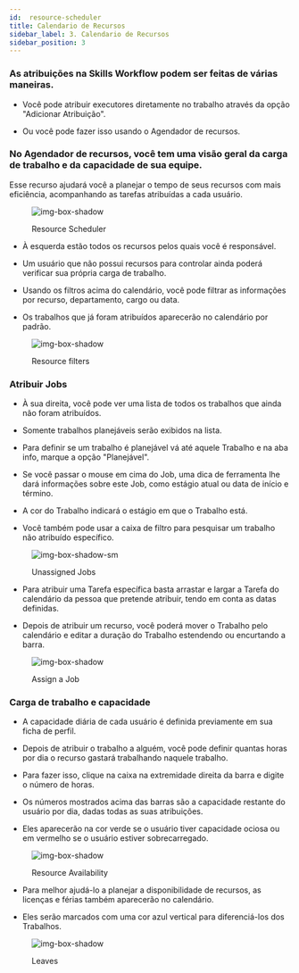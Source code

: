 ```yaml
---
id:  resource-scheduler
title: Calendario de Recursos 
sidebar_label: 3. Calendario de Recursos
sidebar_position: 3
---
```


### As atribuições na Skills Workflow podem ser feitas de várias maneiras.

- Você pode atribuir executores diretamente no trabalho através da opção "Adicionar Atribuição".

- Ou você pode fazer isso usando o Agendador de recursos.

### No Agendador de recursos, você tem uma visão geral da carga de trabalho e da capacidade de sua equipe.

Esse recurso ajudará você a planejar o tempo de seus recursos com mais eficiência, acompanhando as tarefas atribuídas a cada usuário.

<figure>

![img-box-shadow](/img/university/project-management/project-management-lesson3-1.png)
<figcaption>Resource Scheduler</figcaption>
</figure>

- À esquerda estão todos os recursos pelos quais você é responsável.

- Um usuário que não possui recursos para controlar ainda poderá verificar sua própria carga de trabalho.

- Usando os filtros acima do calendário, você pode filtrar as informações por recurso, departamento, cargo ou data.

- Os trabalhos que já foram atribuídos aparecerão no calendário por padrão.

<figure>

![img-box-shadow](/img/university/project-management/project-management-lesson3-2.png)
<figcaption>Resource filters</figcaption>
</figure>

### Atribuir Jobs

- À sua direita, você pode ver uma lista de todos os trabalhos que ainda não foram atribuídos.

- Somente trabalhos planejáveis serão exibidos na lista.

- Para definir se um trabalho é planejável vá até aquele Trabalho e na aba info, marque a opção "Planejável".

- Se você passar o mouse em cima do Job, uma dica de ferramenta lhe dará informações sobre este Job, como estágio atual ou data de início e término.

- A cor do Trabalho indicará o estágio em que o Trabalho está.

- Você também pode usar a caixa de filtro para pesquisar um trabalho não atribuído específico.

<figure>

![img-box-shadow-sm](/img/university/project-management/project-management-lesson3-3.png)
<figcaption>Unassigned Jobs</figcaption>
</figure>

- Para atribuir uma Tarefa específica basta arrastar e largar a Tarefa do calendário da pessoa que pretende atribuir, tendo em conta as datas definidas.

- Depois de atribuir um recurso, você poderá mover o Trabalho pelo calendário e editar a duração do Trabalho estendendo ou encurtando a barra.

<figure>

![img-box-shadow](/img/university/project-management/project-management-lesson3-4.png)
<figcaption>Assign a Job</figcaption>
</figure>

### Carga de trabalho e capacidade

- A capacidade diária de cada usuário é definida previamente em sua ficha de perfil.

- Depois de atribuir o trabalho a alguém, você pode definir quantas horas por dia o recurso gastará trabalhando naquele trabalho.

- Para fazer isso, clique na caixa na extremidade direita da barra e digite o número de horas.

- Os números mostrados acima das barras são a capacidade restante do usuário por dia, dadas todas as suas atribuições.

- Eles aparecerão na cor verde se o usuário tiver capacidade ociosa ou em vermelho se o usuário estiver sobrecarregado.

<figure>

![img-box-shadow](/img/university/project-management/project-management-lesson3-5.png)
<figcaption>Resource Availability</figcaption>
</figure>

- Para melhor ajudá-lo a planejar a disponibilidade de recursos, as licenças e férias também aparecerão no calendário.

- Eles serão marcados com uma cor azul vertical para diferenciá-los dos Trabalhos.
<figure>

![img-box-shadow](/img/university/project-management/project-management-lesson3-5.png)
<figcaption>Leaves</figcaption>
</figure>
